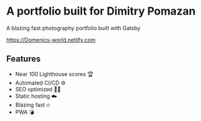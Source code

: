 # A portfolio built for Dimitry Pomazan

A blazing fast photography portfolio built with Gatsby

https://Domenics-world.netlify.com

## Features

- Near 100 Lighthouse scores 🏆
- Automated CI/CD ⚙️
- SEO optimized 🕵️‍♂️
- Static hosting ☁️
- Blazing fast 🔥
- PWA 💣